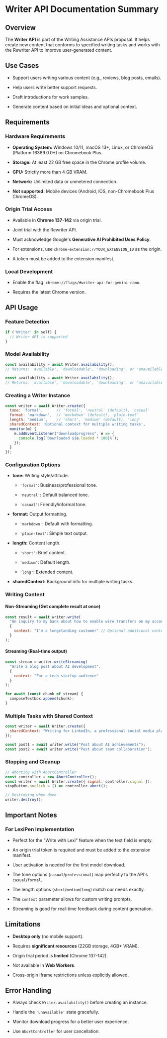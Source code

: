 # Writer API Documentation Summary

## Overview

The **Writer API** is part of the Writing Assistance APIs proposal. It helps create new content that conforms to specified writing tasks and works with the Rewriter API to improve user-generated content.

## Use Cases

* Support users writing various content (e.g., reviews, blog posts, emails).

* Help users write better support requests.

* Draft introductions for work samples.

* Generate content based on initial ideas and optional context.

## Requirements

### Hardware Requirements

* **Operating System:** Windows 10/11, macOS 13+, Linux, or ChromeOS (Platform 16389.0.0+) on Chromebook Plus.

* **Storage:** At least 22 GB free space in the Chrome profile volume.

* **GPU:** Strictly more than 4 GB VRAM.

* **Network:** Unlimited data or unmetered connection.

* **Not supported:** Mobile devices (Android, iOS, non-Chromebook Plus ChromeOS).

### Origin Trial Access

* Available in **Chrome 137-142** via origin trial.

* Joint trial with the Rewriter API.

* Must acknowledge Google's **Generative AI Prohibited Uses Policy**.

* For extensions, use `chrome-extension://YOUR_EXTENSION_ID` as the origin.

* A token must be added to the extension manifest.

### Local Development

* Enable the flag: `chrome://flags/#writer-api-for-gemini-nano`.

* Requires the latest Chrome version.

## API Usage

### Feature Detection

```javascript
if ('Writer' in self) {
  // Writer API is supported
}
```

### Model Availability

```javascript
const availability = await Writer.availability();
// Returns: 'available', 'downloadable', 'downloading', or 'unavailable'
```

```javascript
const availability = await Writer.availability();
// Returns: 'available', 'downloadable', 'downloading', or 'unavailable'
```

### Creating a Writer Instance

```javascript
const writer = await Writer.create({
  tone: 'formal',      // 'formal', 'neutral' (default), 'casual'
  format: 'markdown',  // 'markdown' (default), 'plain-text'
  length: 'medium',    // 'short', 'medium' (default), 'long'
  sharedContext: 'Optional context for multiple writing tasks',
  monitor(m) {
    m.addEventListener("downloadprogress", e => {
      console.log(`Downloaded ${e.loaded * 100}%`);
    });
  }
});
```

### Configuration Options

* **tone:** Writing style/attitude.

  * `'formal'`: Business/professional tone.

  * `'neutral'`: Default balanced tone.

  * `'casual'`: Friendly/informal tone.

* **format:** Output formatting.

  * `'markdown'`: Default with formatting.

  * `'plain-text'`: Simple text output.

* **length:** Content length.

  * `'short'`: Brief content.

  * `'medium'`: Default length.

  * `'long'`: Extended content.

* **sharedContext:** Background info for multiple writing tasks.

### Writing Content

#### Non-Streaming (Get complete result at once)

```javascript
const result = await writer.write(
  "An inquiry to my bank about how to enable wire transfers on my account.",
  {
    context: "I'm a longstanding customer" // Optional additional context
  }
);
```

#### Streaming (Real-time output)

```javascript
const stream = writer.writeStreaming(
  "Write a blog post about AI development",
  {
    context: "For a tech startup audience"
  }
);

for await (const chunk of stream) {
  composeTextbox.append(chunk);
}
```

### Multiple Tasks with Shared Context

```javascript
const writer = await Writer.create({
  sharedContext: "Writing for LinkedIn, a professional social media platform"
});

const post1 = await writer.write("Post about AI achievements");
const post2 = await writer.write("Post about team collaboration");
```

### Stopping and Cleanup

```javascript
// Aborting with AbortController
const controller = new AbortController();
const writer = await Writer.create({ signal: controller.signal });
stopButton.onclick = () => controller.abort();

// Destroying when done
writer.destroy();
```

## Important Notes

### For LexiPen Implementation

* Perfect for the "Write with Lexi" feature when the text field is empty.

* An origin trial token is required and must be added to the extension manifest.

* User activation is needed for the first model download.

* The tone options (`casual`/`professional`) map perfectly to the API's `casual`/`formal`.

* The length options (`short`/`medium`/`long`) match our needs exactly.

* The `context` parameter allows for custom writing prompts.

* Streaming is good for real-time feedback during content generation.

## Limitations

* **Desktop only** (no mobile support).

* Requires **significant resources** (22GB storage, 4GB+ VRAM).

* Origin trial period is **limited** (Chrome 137-142).

* Not available in **Web Workers**.

* Cross-origin iframe restrictions unless explicitly allowed.

## Error Handling

* Always check `Writer.availability()` before creating an instance.

* Handle the `'unavailable'` state gracefully.

* Monitor download progress for a better user experience.

* Use `AbortController` for user cancellation.
